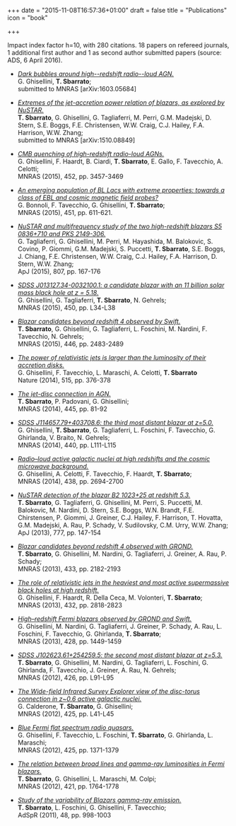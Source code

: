 +++
date = "2015-11-08T16:57:36+01:00"
draft = false
title = "Publications"
icon = "book"

+++

Impact index factor h=10, with 280 citations. 18 papers on refereed journals, 1 additional first author and 1 as second author submitted papers (source: ADS, 6 April 2016).

- [*Dark bubbles around high--redshift radio--loud AGN.*](http://adsabs.harvard.edu/abs/2016arXiv160305684G)  
  G. Ghisellini, **T. Sbarrato**;  
  submitted to MNRAS [arXiv:1603.05684]
  
- [*Extremes of the jet-accretion power relation of blazars, as explored by NuSTAR.*](http://adsabs.harvard.edu/abs/2015arXiv151008849S)  
  **T. Sbarrato**, G. Ghisellini, G. Tagliaferri, M. Perri, G.M. Madejski, D. Stern,
  S.E. Boggs, F.E. Christensen, W.W. Craig, C.J. Hailey, F.A. Harrison, W.W. Zhang;  
  submitted to MNRAS [arXiv:1510.08849]

- [*CMB quenching of high-redshift radio-loud AGNs.*](http://adsabs.harvard.edu/abs/2015MNRAS.452.3457G)  
  G. Ghisellini, F. Haardt, B. Ciardi, **T. Sbarrato**, E. Gallo, F. Tavecchio, A. Celotti;  
  MNRAS (2015), 452, pp. 3457-3469

- [*An emerging population of BL Lacs with extreme properties: towards a class of EBL and cosmic magnetic field probes?*](http://adsabs.harvard.edu/abs/2015MNRAS.451..611B)  
  G. Bonnoli, F. Tavecchio, G. Ghisellini, **T. Sbarrato**;  
  MNRAS (2015), 451, pp. 611-621.

- [*NuSTAR and multifrequency study of the two high-redshift blazars S5 0836+710 and PKS 2149-306.*](http://adsabs.harvard.edu/abs/2015ApJ...807..167T)  
  G. Tagliaferri, G. Ghisellini, M. Perri, M. Hayashida, M. Balokovic, S. Covino,
  P. Giommi, G.M. Madejski, S. Puccetti, **T. Sbarrato**, S.E. Boggs, J. Chiang,
  F.E. Christensen, W.W. Craig, C.J. Hailey, F.A. Harrison, D. Stern, W.W. Zhang;  
  ApJ (2015), 807, pp. 167-176

- [*SDSS J013127.34-0032100.1: a candidate blazar with an 11 billion solar mass black hole at z = 5.18.*](http://adsabs.harvard.edu/abs/2015MNRAS.450L..34G)  
  G. Ghisellini, G. Tagliaferri, **T. Sbarrato**, N. Gehrels;  
  MNRAS (2015), 450, pp. L34-L38

- [*Blazar candidates beyond redshift 4 observed by Swift.*](http://adsabs.harvard.edu/abs/2015MNRAS.446.2483S)  
  **T. Sbarrato**, G. Ghisellini, G. Tagliaferri, L. Foschini, M. Nardini,
  F. Tavecchio, N. Gehrels;  
  MNRAS (2015), 446, pp. 2483-2489

- [*The power of relativistic jets is larger than the luminosity of their accretion disks.*](http://adsabs.harvard.edu/abs/2014Natur.515..376G)  
  G. Ghisellini, F. Tavecchio, L. Maraschi, A. Celotti, **T. Sbarrato**  
  Nature (2014), 515, pp. 376-378

- [*The jet-disc connection in AGN.*](http://adsabs.harvard.edu/abs/2014MNRAS.445...81S)  
  **T. Sbarrato**, P. Padovani, G. Ghisellini;  
  MNRAS (2014), 445, pp. 81-92

- [*SDSS J114657.79+403708.6: the third most distant blazar at z=5.0.*](http://adsabs.harvard.edu/abs/2014MNRAS.440L.111G)  
  G. Ghisellini, **T. Sbarrato**, G. Tagliaferri, L. Foschini, F. Tavecchio,
  G. Ghirlanda, V. Braito, N. Gehrels;  
  MNRAS (2014), 440, pp. L111-L115

- [*Radio–loud active galactic nuclei at high redshifts and the cosmic microwave background.*](http://adsabs.harvard.edu/abs/2014MNRAS.438.2694G)  
  G. Ghisellini, A. Celotti, F. Tavecchio, F. Haardt, **T. Sbarrato**;  
  MNRAS (2014), 438, pp. 2694-2700

- [*NuSTAR detection of the blazar B2 1023+25 at redshift 5.3.*](http://adsabs.harvard.edu/abs/2013ApJ...777..147S)  
  **T. Sbarrato**, G. Tagliaferri, G. Ghisellini, M. Perri, S. Puccetti, M. Balokovic,
  M. Nardini, D. Stern, S.E. Boggs, W.N. Brandt, F.E. Chirstensen, P. Giommi, J. Greiner,
  C.J. Hailey, F. Harrison, T. Hovatta, G.M. Madejski, A. Rau, P. Schady, V. Sudilovsky,
  C.M. Urry, W.W. Zhang;  
  ApJ (2013), 777, pp. 147-154

- [*Blazar candidates beyond redshift 4 observed with GROND.*](http://adsabs.harvard.edu/abs/2013MNRAS.433.2182S)  
  **T. Sbarrato**, G. Ghisellini, M. Nardini, G. Tagliaferri, J. Greiner, A. Rau, P. Schady;  
  MNRAS (2013), 433, pp. 2182-2193

- [*The role of relativistic jets in the heaviest and most active supermassive black holes at high redshift.*](http://adsabs.harvard.edu/abs/2013MNRAS.432.2818G)  
  G. Ghisellini, F. Haardt, R. Della Ceca, M. Volonteri, **T. Sbarrato**;  
  MNRAS (2013), 432, pp. 2818-2823

- [*High–redshift Fermi blazars observed by GROND and Swift.*](http://adsabs.harvard.edu/abs/2013MNRAS.428.1449G)  
  G. Ghisellini, M. Nardini, G. Tagliaferri, J. Greiner, P. Schady, A. Rau, L. Foschini,
  F. Tavecchio, G. Ghirlanda, **T. Sbarrato**;  
  MNRAS (2013), 428, pp. 1449-1459

- [*SDSS J102623.61+254259.5: the second most distant blazar at z=5.3.*](http://adsabs.harvard.edu/abs/2012MNRAS.426L..91S)  
  **T. Sbarrato**, G. Ghisellini, M. Nardini, G. Tagliaferri, L. Foschini, G. Ghirlanda,
  F. Tavecchio, J. Greiner, A. Rau, N. Gehrels;  
  MNRAS (2012), 426, pp. L91-L95

- [*The Wide-field Infrared Survey Explorer view of the disc-torus connection in z~0.6 active galactic nuclei.*](http://adsabs.harvard.edu/abs/2012MNRAS.425L..41C)  
  G. Calderone, **T. Sbarrato**, G. Ghisellini;  
  MNRAS (2012), 425, pp. L41-L45

- [*Blue Fermi flat spectrum radio quasars.*](http://adsabs.harvard.edu/abs/2012MNRAS.425.1371G)  
  G. Ghisellini, F. Tavecchio, L. Foschini, **T. Sbarrato**, G. Ghirlanda, L. Maraschi;  
  MNRAS (2012), 425, pp. 1371-1379

- [*The relation between broad lines and gamma-ray luminosities in Fermi blazars.*](http://adsabs.harvard.edu/abs/2012MNRAS.421.1764S)  
  **T. Sbarrato**, G. Ghisellini, L. Maraschi, M. Colpi;  
  MNRAS (2012), 421, pp. 1764-1778

- [*Study of the variability of Blazars gamma-ray emission.*](http://adsabs.harvard.edu/abs/2011AdSpR..48..998S)  
  **T. Sbarrato**, L. Foschini, G. Ghisellini, F. Tavecchio;  
  AdSpR (2011), 48, pp. 998-1003
